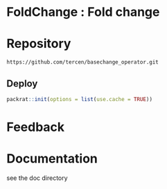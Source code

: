 # FoldChange : Fold change

# Repository
```
https://github.com/tercen/basechange_operator.git
```

## Deploy

```R
packrat::init(options = list(use.cache = TRUE))
```

# Feedback

# Documentation
see the doc directory
